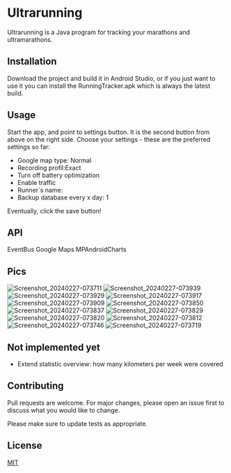 # Ultrarunning

Ultrarunning is a Java program for tracking your marathons and ultramarathons.

## Installation

Download the project and build it in Android Studio, or if you just want to use it
you can install the RunningTracker.apk which is always the latest build.

## Usage

Start the app, and point to settings button. 
It is the second button from above on the right side.
Choose your settings - these are the preferred settings so far:

  * Google map type: Normal
  * Recording profil:Exact
  * Turn off battery optimization
  * Enable traffic
  * Runner`s name: <Your name>
  * Backup database every x day: 1

Eventually, click the save button!

## API

EventBus
Google Maps
MPAndroidCharts

## Pics

![Screenshot_20240227-073711](https://github.com/bernd-roth/Ultrarunning/assets/1835491/ae81044b-7ebf-4f9c-8f23-2981c1634919)
![Screenshot_20240227-073939](https://github.com/bernd-roth/Ultrarunning/assets/1835491/ca3cc24d-f212-4343-9ca8-7866b30172e8)
![Screenshot_20240227-073929](https://github.com/bernd-roth/Ultrarunning/assets/1835491/01533667-2f68-4e8d-8c65-bc41eee18b77)
![Screenshot_20240227-073917](https://github.com/bernd-roth/Ultrarunning/assets/1835491/1b115662-53b5-41a8-8694-22b518e71fe3)
![Screenshot_20240227-073909](https://github.com/bernd-roth/Ultrarunning/assets/1835491/f9158ee7-8784-4ab7-acd5-11d83b3af09b)
![Screenshot_20240227-073850](https://github.com/bernd-roth/Ultrarunning/assets/1835491/b1e67305-911e-4436-b59c-829fba093516)
![Screenshot_20240227-073837](https://github.com/bernd-roth/Ultrarunning/assets/1835491/1202ee91-0e56-42f7-b36b-83fc5aa14815)
![Screenshot_20240227-073829](https://github.com/bernd-roth/Ultrarunning/assets/1835491/4bf52e9a-34cc-4c8f-9fa2-201c818b0ad0)
![Screenshot_20240227-073820](https://github.com/bernd-roth/Ultrarunning/assets/1835491/89d4f5a6-5915-47f6-98ea-8fb44cbafade)
![Screenshot_20240227-073812](https://github.com/bernd-roth/Ultrarunning/assets/1835491/8c05189d-8df3-448f-b545-20d3548eafa5)
![Screenshot_20240227-073746](https://github.com/bernd-roth/Ultrarunning/assets/1835491/481b1df2-d48a-49e5-bde1-47a6eaaf7b83)
![Screenshot_20240227-073719](https://github.com/bernd-roth/Ultrarunning/assets/1835491/f2112836-b973-4956-aa76-e8f9fe4a2479)

## Not implemented yet

* Extend statistic overview: how many kilometers per week were covered

## Contributing

Pull requests are welcome. For major changes, please open an issue first
to discuss what you would like to change.

Please make sure to update tests as appropriate.

## License

[MIT](https://choosealicense.com/licenses/mit/)
